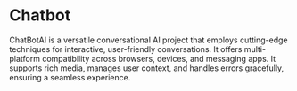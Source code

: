 # Chatbot
ChatBotAI is a versatile conversational AI project that employs cutting-edge techniques for interactive, user-friendly conversations. It offers multi-platform compatibility across browsers, devices, and messaging apps.  It supports rich media, manages user context, and handles errors gracefully, ensuring a seamless experience.
